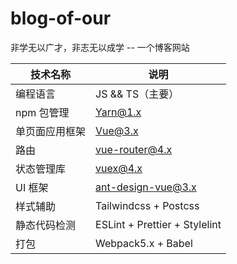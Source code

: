 # blog-of-our
非学无以广才，非志无以成学  -- 一个博客网站

| 技术名称 | 说明   |
|  ----  | ----  |
|编程语言	|JS && TS（主要）|
|npm 包管理	|Yarn@1.x|
|单页面应用框架	|Vue@3.x|
|路由	|vue-router@4.x|
|状态管理库	|vuex@4.x|
|UI 框架|	ant-design-vue@3.x|
|样式辅助	|Tailwindcss + Postcss|
|静态代码检测|	ESLint + Prettier + Stylelint|
|打包 |	Webpack5.x + Babel|
